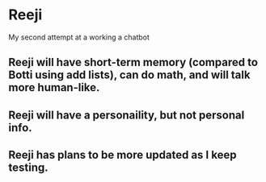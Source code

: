 # Reeji
My second attempt at a working a chatbot

## Reeji will have short-term memory (compared to Botti using add lists), can do math, and will talk more human-like. 
## Reeji will have a personaility, but not personal info.
## Reeji has plans to be more updated as I keep testing.
